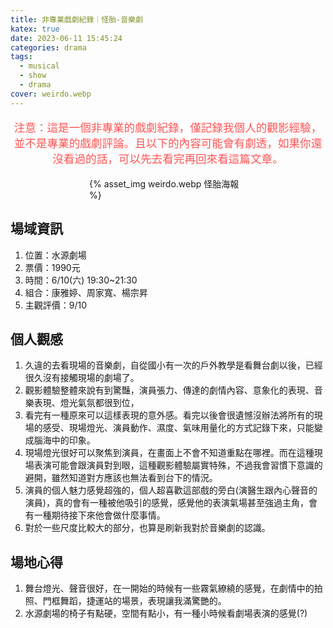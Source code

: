 ```yaml
---
title: 非專業戲劇紀錄｜怪胎-音樂劇
katex: true
date: 2023-06-11 15:45:24
categories: drama
tags:
  - musical
  - show
  - drama
cover: weirdo.webp
---
```

<p style="font-size:1.1rem;color:#f55;text-align:center">
注意：這是一個非專業的戲劇紀錄，僅記錄我個人的觀影經驗，並不是專業的戲劇評論。且以下的內容可能會有劇透，如果你還沒看過的話，可以先去看完再回來看這篇文章。</p>

<div style="width:50%;margin:auto">{% asset_img  weirdo.webp 怪胎海報 %}</div>

## 場域資訊

1. 位置：水源劇場
2. 票價：1990元
3. 時間：6/10(六) 19:30~21:30
4. 組合：康雅婷、周家寬、楊宗昇
5. 主觀評價：9/10

## 個人觀感

1. 久違的去看現場的音樂劇，自從國小有一次的戶外教學是看舞台劇以後，已經很久沒有接觸現場的劇場了。
2. 觀影體驗整體來說有到驚豔，演員張力、傳達的劇情內容、意象化的表現、音樂表現、燈光氣氛都很到位，
3. 看完有一種原來可以這樣表現的意外感。看完以後會很遺憾沒辦法將所有的現場的感受、現場燈光、演員動作、濕度、氣味用量化的方式記錄下來，只能變成腦海中的印象。
4. 現場燈光很好可以聚焦到演員，在畫面上不會不知道重點在哪裡。而在這種現場表演可能會跟演員對到眼，這種觀影體驗屬實特殊，不過我會習慣下意識的避開，雖然知道對方應該也無法看到台下的情況。
5. 演員的個人魅力感覺超強的，個人超喜歡這部戲的旁白(演醫生跟內心聲音的演員)，真的會有一種被他吸引的感覺，感覺他的表演氣場甚至強過主角，會有一種期待接下來他會做什麼事情。
6. 對於一些尺度比較大的部分，也算是刷新我對於音樂劇的認識。

## 場地心得

1. 舞台燈光、聲音很好，在一開始的時候有一些霧氣繚繞的感覺，在劇情中的拍照、門框舞蹈，捷運站的場景，表現讓我滿驚艷的。
2. 水源劇場的椅子有點硬，空間有點小，有一種小時候看劇場表演的感覺(?)